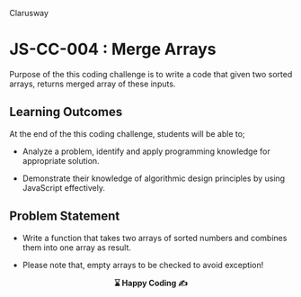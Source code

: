 <p>Clarusway<img align="right"
  src="https://secure.meetupstatic.com/photos/event/3/1/b/9/600_488352729.jpeg"  width="15px"></p>

# JS-CC-004 : Merge Arrays

Purpose of the this coding challenge is to write a code that given two sorted arrays, returns merged array of these inputs.

## Learning Outcomes

At the end of the this coding challenge, students will be able to;

- Analyze a problem, identify and apply programming knowledge for appropriate solution.

- Demonstrate their knowledge of algorithmic design principles by using JavaScript effectively.

## Problem Statement

- Write a function that takes two arrays of sorted numbers and combines them into one array as result.

- Please note that, empty arrays to be checked to avoid exception!


<p align='center'> <strong>⌛ Happy Coding  ✍ </strong></p>
